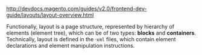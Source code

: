 http://devdocs.magento.com/guides/v2.0/frontend-dev-guide/layouts/layout-overview.html

Functionally, layout is a page structure, represented by hierarchy of elements (element tree), which can be of two types: **blocks** and **containers**.   
Technically, layout is defined in the ·`xml` files, which contain element declarations and element manipulation instructions.
